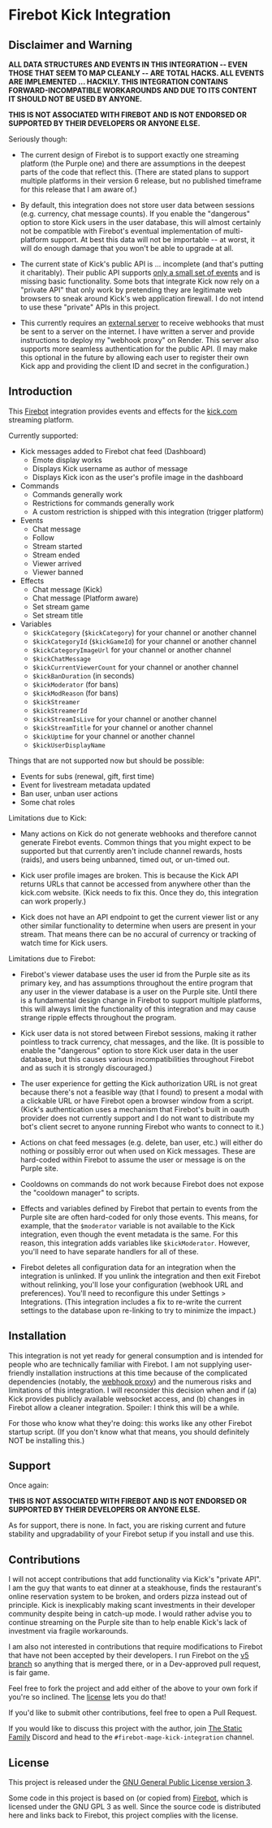 # Firebot Kick Integration

## Disclaimer and Warning

**ALL DATA STRUCTURES AND EVENTS IN THIS INTEGRATION -- EVEN THOSE THAT SEEM TO MAP CLEANLY -- ARE TOTAL HACKS. ALL EVENTS ARE IMPLEMENTED ... HACKILY. THIS INTEGRATION CONTAINS FORWARD-INCOMPATIBLE WORKAROUNDS AND DUE TO ITS CONTENT IT SHOULD NOT BE USED BY ANYONE.**

**THIS IS NOT ASSOCIATED WITH FIREBOT AND IS NOT ENDORSED OR SUPPORTED BY THEIR DEVELOPERS OR ANYONE ELSE.**

Seriously though:

- The current design of Firebot is to support exactly one streaming platform (the Purple one) and there are assumptions in the deepest parts of the code that reflect this. (There are stated plans to support multiple platforms in their version 6 release, but no published timeframe for this release that I am aware of.)

- By default, this integration does not store user data between sessions (e.g. currency, chat message counts). If you enable the "dangerous" option to store Kick users in the user database, this will almost certainly not be compatible with Firebot's eventual implementation of multi-platform support. At best this data will not be importable -- at worst, it will do enough damage that you won't be able to upgrade at all.

- The current state of Kick's public API is ... incomplete (and that's putting it charitably). Their public API supports [only a small set of events](https://docs.kick.com/events/event-types) and is missing basic functionality. Some bots that integrate Kick now rely on a "private API" that only work by pretending they are legitimate web browsers to sneak around Kick's web application firewall. I do not intend to use these "private" APIs in this project.

- This currently requires an [external server](/server) to receive webhooks that must be sent to a server on the internet. I have written a server and provide instructions to deploy my "webhook proxy" on Render. This server also supports more seamless authentication for the public API. (I may make this optional in the future by allowing each user to register their own Kick app and providing the client ID and secret in the configuration.)

## Introduction

This [Firebot](https://firebot.app) integration provides events and effects for the [kick.com](https://kick.com) streaming platform.

Currently supported:

- Kick messages added to Firebot chat feed (Dashboard)
  - Emote display works
  - Displays Kick username as author of message
  - Displays Kick icon as the user's profile image in the dashboard
- Commands
  - Commands generally work
  - Restrictions for commands generally work
  - A custom restriction is shipped with this integration (trigger platform)
- Events
  - Chat message
  - Follow
  - Stream started
  - Stream ended
  - Viewer arrived
  - Viewer banned
- Effects
  - Chat message (Kick)
  - Chat message (Platform aware)
  - Set stream game
  - Set stream title
- Variables
  - `$kickCategory` (`$kickCategory`) for your channel or another channel
  - `$kickCategoryId` (`$kickGameId`) for your channel or another channel
  - `$kickCategoryImageUrl` for your channel or another channel
  - `$kickChatMessage`
  - `$kickCurrentViewerCount` for your channel or another channel
  - `$kickBanDuration` (in seconds)
  - `$kickModerator` (for bans)
  - `$kickModReason` (for bans)
  - `$kickStreamer`
  - `$kickStreamerId`
  - `$kickStreamIsLive` for your channel or another channel
  - `$kickStreamTitle` for your channel or another channel
  - `$kickUptime` for your channel or another channel
  - `$kickUserDisplayName`

Things that are not supported now but should be possible:

- Events for subs (renewal, gift, first time)
- Event for livestream metadata updated
- Ban user, unban user actions
- Some chat roles

Limitations due to Kick:

- Many actions on Kick do not generate webhooks and therefore cannot generate Firebot events. Common things that you might expect to be supported but that currently aren't include channel rewards, hosts (raids), and users being unbanned, timed out, or un-timed out.

- Kick user profile images are broken. This is because the Kick API returns URLs that cannot be accessed from anywhere other than the kick.com website. (Kick needs to fix this. Once they do, this integration can work properly.)

- Kick does not have an API endpoint to get the current viewer list or any other similar functionality to determine when users are present in your stream. That means there can be no accural of currency or tracking of watch time for Kick users.

Limitations due to Firebot:

- Firebot's viewer database uses the user id from the Purple site as its primary key, and has assumptions throughout the entire program that any user in the viewer database is a user on the Purple site. Until there is a fundamental design change in Firebot to support multiple platforms, this will always limit the functionality of this integration and may cause strange ripple effects throughout the program.

- Kick user data is not stored between Firebot sessions, making it rather pointless to track currency, chat messages, and the like. (It is possible to enable the "dangerous" option to store Kick user data in the user database, but this causes various incompatibilities throughout Firebot and as such it is strongly discouraged.)

- The user experience for getting the Kick authorization URL is not great because there's not a feasible way (that I found) to present a modal with a clickable URL or have Firebot open a browser window from a script. (Kick's authentication uses a mechanism that Firebot's built in oauth provider does not currently support and I do not want to distribute my bot's client secret to anyone running Firebot who wants to connect to it.)

- Actions on chat feed messages (e.g. delete, ban user, etc.) will either do nothing or possibly error out when used on Kick messages. These are hard-coded within Firebot to assume the user or message is on the Purple site.

- Cooldowns on commands do not work because Firebot does not expose the "cooldown manager" to scripts.

- Effects and variables defined by Firebot that pertain to events from the Purple site are often hard-coded for only those events. This means, for example, that the `$moderator` variable is not available to the Kick integration, even though the event metadata is the same. For this reason, this integration adds variables like `$kickModerator`. However, you'll need to have separate handlers for all of these.

- Firebot deletes all configuration data for an integration when the integration is unlinked. If you unlink the integration and then exit Firebot without relinking, you'll lose your configuration (webhook URL and preferences). You'll need to reconfigure this under Settings &gt; Integrations. (This integration includes a fix to re-write the current settings to the database upon re-linking to try to minimize the impact.)

## Installation

This integration is not yet ready for general consumption and is intended for people who are technically familiar with Firebot. I am not supplying user-friendly installation instructions at this time because of the complicated dependencies (notably, the [webhook proxy](/server)) and the numerous risks and limitations of this integration. I will reconsider this decision when and if (a) Kick provides publicly available websocket access, and (b) changes in Firebot allow a cleaner integration. Spoiler: I think this will be a while.

For those who know what they're doing: this works like any other Firebot startup script. (If you don't know what that means, you should definitely NOT be installing this.)

## Support

Once again:

**THIS IS NOT ASSOCIATED WITH FIREBOT AND IS NOT ENDORSED OR SUPPORTED BY THEIR DEVELOPERS OR ANYONE ELSE.**

As for support, there is none. In fact, you are risking current and future stability and upgradability of your Firebot setup if you install and use this.

## Contributions

I will not accept contributions that add functionality via Kick's "private API". I am the guy that wants to eat dinner at a steakhouse, finds the restaurant's online reservation system to be broken, and orders pizza instead out of principle. Kick is inexplicably making scant investments in their developer community despite being in catch-up mode. I would rather advise you to continue streaming on the Purple site than to help enable Kick's lack of investment via fragile workarounds.

I am also not interested in contributions that require modifications to Firebot that have not been accepted by their developers. I run Firebot on the [v5 branch](https://github.com/crowbartools/Firebot/tree/v5) so anything that is merged there, or in a Dev-approved pull request, is fair game.

Feel free to fork the project and add either of the above to your own fork if you're so inclined. The [license](/LICENSE) lets you do that!

If you'd like to submit other contributions, feel free to open a Pull Request.

If you would like to discuss this project with the author, join [The Static Family](https://discord.gg/hzDYKzG9Zp) Discord and head to the `#firebot-mage-kick-integration` channel.

## License

This project is released under the [GNU General Public License version 3](/LICENSE).

Some code in this project is based on (or copied from) [Firebot](https://github.com/crowbartools/firebot), which is licensed under the GNU GPL 3 as well. Since the source code is distributed here and links back to Firebot, this project complies with the license.
